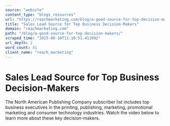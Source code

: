 ```yaml
---
source: "website"
content_type: "blogs_resources"
url: "https://reachmarketing.com/blog/a-good-source-for-top-decision-makers/"
title: "Sales Lead Source for Top Business Decision-Makers"
domain: "reachmarketing.com"
path: "/blog/a-good-source-for-top-decision-makers/"
scraped_time: "2025-09-10T11:10:51.411092"
url_depth: 2
word_count: 41
client_name: "reach_marketing"
---
```


# Sales Lead Source for Top Business Decision-Makers

The North American Publishing Company subscriber list includes top business executives in the printing, publishing, marketing, promotional marketing and consumer technology industries. Watch the video below to learn more about these key decision-makers.